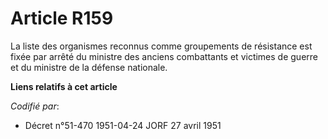 # Article R159

La liste des organismes reconnus comme groupements de résistance est fixée par arrêté du ministre des anciens combattants et
victimes de guerre et du ministre de la défense nationale.

**Liens relatifs à cet article**

_Codifié par_:

  - Décret n°51-470 1951-04-24 JORF 27 avril 1951
